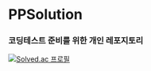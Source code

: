 # PPSolution
### 코딩테스트 준비를 위한 개인 레포지토리

[![Solved.ac
프로필](http://mazassumnida.wtf/api/v2/generate_badge?boj=kbm6609)](https://solved.ac/kbm6609)
